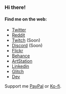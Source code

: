 ### Hi there!

#### Find me on the web:

- [Twitter](https://twitter.com/marcelrojas2k)
- [Reddit](https://www.reddit.com/user/riplay98)
- [Twitch](https://www.twitch.com/) (Soon)
- [Discord](https://www.discord.com/) (Soon)
- [Flickr](http://www.flickr.com/photos/marcelrojas/)
- [Behance](https://www.behance.net/marcelrojas2k)
- [ArtStation](https://www.artstation.com/marcelrojas)
- [Linkedin](https://www.linkedin.com/in/marcel-rojas)
- [Glitch](https://www.glitch.com/@marcelrojas)
- [Dev](https://dev.to/marcelrojas2k)

Support me [PayPal](https://www.paypal.me/marcelrojas2k) or [Ko-fi](https://ko-fi.com/marcelrojas).
